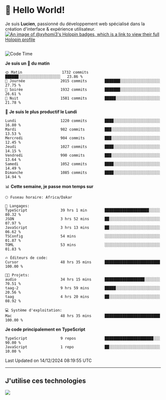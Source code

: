 # 👋 Hello World!

Je suis **Lucien**, passionné du développement web spécialisé dans la création d'interface & expérience utilisateur.
[![An image of @xyhomi3's Holopin badges, which is a link to view their full Holopin profile](https://holopin.me/xyhomi3)](https://holopin.io/@xyhomi3)

##

<!--START_SECTION:waka-->
![Code Time](http://img.shields.io/badge/Code%20Time-2%2C793%20hrs%2024%20mins-blue)

**Je suis un 🐤 du matin** 

```text
🌞 Matin                  1732 commits        ██████░░░░░░░░░░░░░░░░░░░   23.86 % 
🌆 Journée                2015 commits        ███████░░░░░░░░░░░░░░░░░░   27.75 % 
🌃 Soirée                 1932 commits        ███████░░░░░░░░░░░░░░░░░░   26.61 % 
🌙 Nuit                   1581 commits        █████░░░░░░░░░░░░░░░░░░░░   21.78 % 
```
📅 **Je suis le plus productif le Lundi** 

```text
Lundi                    1220 commits        ████░░░░░░░░░░░░░░░░░░░░░   16.80 % 
Mardi                    982 commits         ███░░░░░░░░░░░░░░░░░░░░░░   13.53 % 
Mercredi                 904 commits         ███░░░░░░░░░░░░░░░░░░░░░░   12.45 % 
Jeudi                    1027 commits        ████░░░░░░░░░░░░░░░░░░░░░   14.15 % 
Vendredi                 990 commits         ███░░░░░░░░░░░░░░░░░░░░░░   13.64 % 
Samedi                   1052 commits        ████░░░░░░░░░░░░░░░░░░░░░   14.49 % 
Dimanche                 1085 commits        ████░░░░░░░░░░░░░░░░░░░░░   14.94 % 
```


📊 **Cette semaine, je passe mon temps sur** 

```text
🕑︎ Fuseau horaire: Africa/Dakar

💬 Langages: 
TypeScript               39 hrs 1 min        ████████████████████░░░░░   80.32 % 
JSON                     3 hrs 52 mins       ██░░░░░░░░░░░░░░░░░░░░░░░   07.97 % 
JavaScript               3 hrs 13 mins       ██░░░░░░░░░░░░░░░░░░░░░░░   06.62 % 
TSConfig                 54 mins             ░░░░░░░░░░░░░░░░░░░░░░░░░   01.87 % 
TOML                     53 mins             ░░░░░░░░░░░░░░░░░░░░░░░░░   01.83 % 

🔥 Éditeurs de code: 
Cursor                   48 hrs 35 mins      █████████████████████████   100.00 % 

🐱‍💻 Projets: 
audio                    34 hrs 15 mins      ██████████████████░░░░░░░   70.51 % 
taag-2                   9 hrs 59 mins       █████░░░░░░░░░░░░░░░░░░░░   20.56 % 
taag                     4 hrs 20 mins       ██░░░░░░░░░░░░░░░░░░░░░░░   08.92 % 

💻 Système d'exploitation: 
Mac                      48 hrs 35 mins      █████████████████████████   100.00 % 
```

**Je code principalement en TypeScript** 

```text
TypeScript               9 repos             ██████████████████████░░░   90.00 % 
JavaScript               1 repo              ██░░░░░░░░░░░░░░░░░░░░░░░   10.00 % 
```




 Last Updated on 14/12/2024 08:19:55 UTC
<!--END_SECTION:waka-->
---

## J'utilise ces technologies

<p align="left">
  <a href="https://skillicons.dev">
    <img src="https://skillicons.dev/icons?i=ts,js,md,scss,tailwind,react,docker,express,astro,vite,nextjs,vercel,figma,ableton" />
  </a>
</p>

